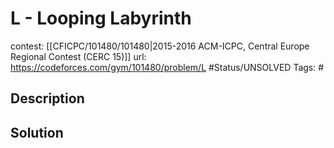 # L - Looping Labyrinth

contest: [[CFICPC/101480/101480|2015-2016 ACM-ICPC, Central Europe Regional Contest (CERC 15)]]
url: https://codeforces.com/gym/101480/problem/L
#Status/UNSOLVED
Tags: #

## Description

## Solution

